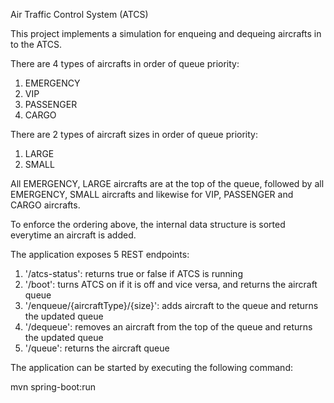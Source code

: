 Air Traffic Control System (ATCS)

This project implements a simulation for enqueing and dequeing aircrafts
in to the ATCS. 

There are 4 types of aircrafts in order of queue priority:

1) EMERGENCY
2) VIP
3) PASSENGER
4) CARGO

There are 2 types of aircraft sizes in order of queue priority:

1) LARGE
2) SMALL

All EMERGENCY, LARGE aircrafts are at the top of the queue, followed by
all EMERGENCY, SMALL aircrafts and likewise for VIP, PASSENGER and CARGO
aircrafts.

To enforce the ordering above, the internal data structure is sorted
everytime an aircraft is added.

The application exposes 5 REST endpoints:

1) '/atcs-status': returns true or false if ATCS is running
2) '/boot': turns ATCS on if it is off and vice versa, and returns the aircraft queue
3) '/enqueue/{aircraftType}/{size}': adds aircraft to the queue and returns the updated queue
4) '/dequeue': removes an aircraft from the top of the queue and returns the updated queue
5) '/queue': returns the aircraft queue

The application can be started by executing the following command:

mvn spring-boot:run
